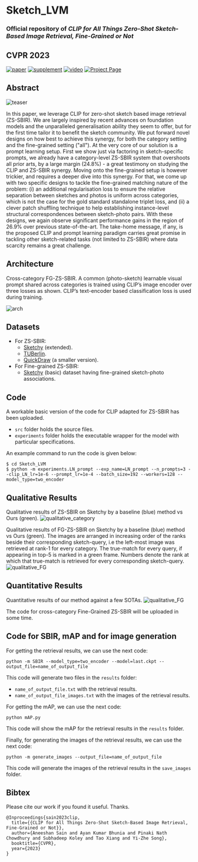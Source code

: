 # Sketch_LVM
### Official repository of _CLIP for All Things Zero-Shot Sketch-Based Image Retrieval, Fine-Grained or Not_
## **CVPR 2023**

[![paper](https://img.shields.io/badge/arXiv-Paper-brightgreen)](https://arxiv.org/pdf/2303.13440.pdf)
[![supplement](https://img.shields.io/badge/Supplementary-Material-F9D371)](https://openaccess.thecvf.com/content/CVPR2023/supplemental/Sain_CLIP_for_All_CVPR_2023_supplemental.pdf)
[![video](https://img.shields.io/badge/Video-Presentation-B85252)](https://www.youtube.com/watch?v=ImcQFsS1SfE)
[![Project Page](https://img.shields.io/badge/Project-Page-blue)](https://aneeshan95.github.io/Sketch_LVM/)

## Abstract
 
![teaser](https://github.com/aneeshan95/Sketch_LVM/blob/main/static/images/opener.png?raw=true)
 
In this paper, we leverage CLIP for zero-shot sketch based image retrieval (ZS-SBIR). We are largely inspired by recent advances on foundation models and the unparalleled generalisation ability they seem to offer, but for the first time tailor it to benefit the sketch community. We put forward novel designs on how best to achieve this synergy, for both the category setting and the fine-grained setting ("all"). At the very core of our solution is a prompt learning setup. First we show just via factoring in sketch-specific prompts, we already have a category-level ZS-SBIR system that overshoots all prior arts, by a large margin (24.8%) - a great testimony on studying the CLIP and ZS-SBIR synergy. Moving onto the fine-grained setup is however trickier, and requires a deeper dive into this synergy. For that, we come up with two specific designs to tackle the fine-grained matching nature of the problem: (i) an additional regularisation loss to ensure the relative separation between sketches and photos is uniform across categories, which is not the case for the gold standard standalone triplet loss, and (ii) a clever patch shuffling technique to help establishing instance-level structural correspondences between sketch-photo pairs. With these designs, we again observe significant performance gains in the region of 26.9% over previous state-of-the-art. The take-home message, if any, is the proposed CLIP and prompt learning paradigm carries great promise in tackling other sketch-related tasks (not limited to ZS-SBIR) where data scarcity remains a great challenge.

## Architecture

Cross-category FG-ZS-SBIR. A common (photo-sketch) learnable visual prompt shared across categories is trained using CLIP’s image encoder over three losses as shown. CLIP’s text-encoder based classification loss is used during training.

![arch](https://github.com/aneeshan95/Sketch_LVM/blob/main/static/images/arch.png?raw=true)

## Datasets
- For ZS-SBIR:
  - [Sketchy](https://drive.google.com/file/d/1vGtssYgM6_r0ph8f_ZPWzIHvHL0yS8CN/view?usp=sharing) (extended).
  - [TUBerlin](https://github.com/AnjanDutta/sem-pcyc/).
  - [QuickDraw](https://github.com/googlecreativelab/quickdraw-dataset) (a smaller version).
- For Fine-grained ZS-SBIR:
  - [Sketchy](https://github.com/AnjanDutta/sem-pcyc/) (basic) dataset having fine-grained sketch-photo associations.


## Code
 
 A workable basic version of the code for CLIP adapted for ZS-SBIR has been uploaded.
 - `src` folder holds the source files.
 - `experiments` folder holds the executable wrapper for the model with particular specifications.

An example command to run the code is given below:
```shell
$ cd Sketch_LVM
$ python -m experiments.LN_prompt --exp_name=LN_prompt --n_prompts=3 --clip_LN_lr=1e-6 --prompt_lr=1e-4 --batch_size=192 --workers=128 --model_type=two_encoder
```

## Qualitative Results

Qualitative results of ZS-SBIR on Sketchy by a baseline (blue) method vs Ours (green).
![qualitative_category](https://github.com/aneeshan95/Sketch_LVM/blob/main/static/images/qual_cat.png?raw=true)


Qualitative results of FG-ZS-SBIR on Sketchy by a baseline (blue) method vs Ours (green). The images are arranged in increasing order of the ranks beside their corresponding sketch-query, i.e the left-most image was retrieved at rank-1 for every category. The true-match for every query, if appearing in top-5 is marked in a green frame. Numbers denote the rank at which that true-match is retrieved for every corresponding sketch-query.
![qualitative_FG](https://github.com/aneeshan95/Sketch_LVM/blob/main/static/images/qual_FG.png?raw=true)


## Quantitative Results

Quantitative results of our method against a few SOTAs.
![qualitative_FG](https://github.com/aneeshan95/Sketch_LVM/blob/main/static/images/quant.png?raw=true)


The code for cross-category Fine-Grained ZS-SBIR will be uploaded in some time.

## Code for SBIR, mAP and for image generation
For getting the retrieval results, we can use the next code:
```shell
python -m SBIR --model_type=two_encoder --model=last.ckpt --output_file=name_of_output_file
```
This code will generate two files in the `results` folder:
- `name_of_output_file.txt` with the retrieval results.
- `name_of_output_file_images.txt` with the images of the retrieval results.

For getting the mAP, we can use the next code:
```shell
python mAP.py 
```
This code will show the mAP for the retrieval results in the `results` folder.

Finally, for generating the images of the retrieval results, we can use the next code:
```shell
python -m generate_images --output_file=name_of_output_file
```
This code will generate the images of the retrieval results in the `save_images` folder.

## Bibtex

Please cite our work if you found it useful. Thanks.
```
@Inproceedings{sain2023clip,
  title={{CLIP for All Things Zero-Shot Sketch-Based Image Retrieval, Fine-Grained or Not}},
  author={Aneeshan Sain and Ayan Kumar Bhunia and Pinaki Nath Chowdhury and Subhadeep Koley and Tao Xiang and Yi-Zhe Song},
  booktitle={CVPR},
  year={2023}
}
```
